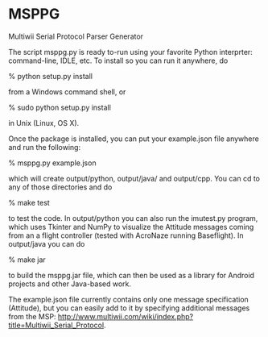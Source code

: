 # MSPPG
Multiwii Serial Protocol Parser Generator

The script msppg.py is ready to-run using your favorite Python interprter: command-line, IDLE, etc.  To install so you can run it anywhere, do

% python setup.py install

from a Windows command shell, or

% sudo python setup.py install

in Unix (Linux, OS X).

Once the package is installed, you can put your example.json file anywhere and run the following:

% msppg.py example.json

which will create output/python, output/java/ and output/cpp. You can cd to any of those directories and do

% make test

to test the code.  In output/python you can also run the imutest.py program, which uses Tkinter and NumPy to visualize the Attitude messages coming from an a flight controller (tested with AcroNaze running Baseflight).  In output/java you can do

% make jar

to build the msppg.jar file, which can then be used as a library for Android projects and other Java-based work.

The example.json file currently contains only one message specification (Attitude), but you can easily add to it by specifying additional messages from the MSP: http://www.multiwii.com/wiki/index.php?title=Multiwii_Serial_Protocol.
